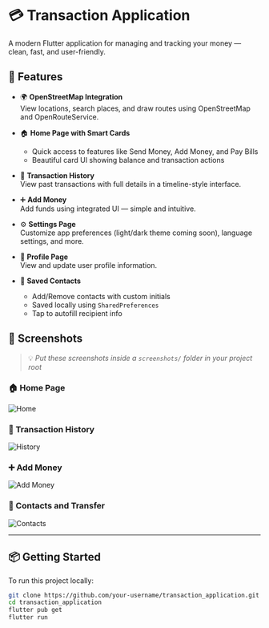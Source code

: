 # 💳 Transaction Application

A modern Flutter application for managing and tracking your money — clean, fast, and user-friendly.

## 🚀 Features

- 🌍 **OpenStreetMap Integration**  
  View locations, search places, and draw routes using OpenStreetMap and OpenRouteService.

- 🏠 **Home Page with Smart Cards**  
  - Quick access to features like Send Money, Add Money, and Pay Bills  
  - Beautiful card UI showing balance and transaction actions

- 🔁 **Transaction History**  
  View past transactions with full details in a timeline-style interface.

- ➕ **Add Money**  
  Add funds using integrated UI — simple and intuitive.

- ⚙️ **Settings Page**  
  Customize app preferences (light/dark theme coming soon), language settings, and more.

- 👤 **Profile Page**  
  View and update user profile information.

- 📇 **Saved Contacts**  
  - Add/Remove contacts with custom initials  
  - Saved locally using `SharedPreferences`  
  - Tap to autofill recipient info

## 📸 Screenshots

> 💡 _Put these screenshots inside a `screenshots/` folder in your project root_

### 🏠 Home Page
![Home](screenshots/home.png)

### 💸 Transaction History
![History](screenshots/history.png)

### ➕ Add Money
![Add Money](screenshots/add_money.png)

### 👥 Contacts and Transfer
![Contacts](screenshots/transfer.png)

---

## 📦 Getting Started

To run this project locally:

```bash
git clone https://github.com/your-username/transaction_application.git
cd transaction_application
flutter pub get
flutter run

